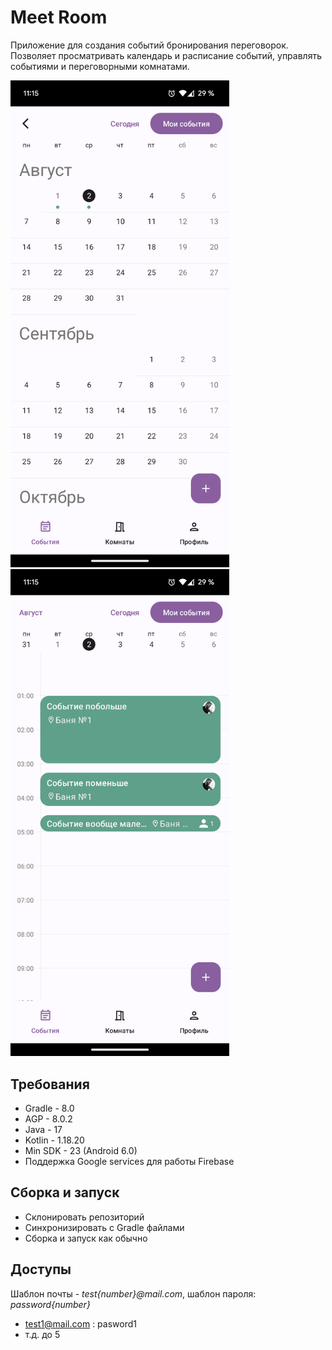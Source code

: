 # Meet Room

Приложение для создания событий бронирования переговорок. Позволяет просматривать календарь и
расписание событий, управлять событиями и переговорными комнатами.

<img src="https://github.com/umnvd/Meet-Room/blob/main/content/screenshots/calendar_1.png" width="350"> <img src="https://github.com/umnvd/Meet-Room/blob/main/content/screenshots/schedule_1.png" width="350"> 

## Требования

- Gradle - 8.0
- AGP - 8.0.2
- Java - 17
- Kotlin - 1.18.20
- Min SDK - 23 (Android 6.0)
- Поддержка Google services для работы Firebase

## Сборка и запуск

- Склонировать репозиторий
- Синхронизировать с Gradle файлами
- Сборка и запуск как обычно

## Доступы

Шаблон почты - _test{number}@mail.com_, шаблон пароля: _password{number}_

- test1@mail.com : pasword1
- т.д. до 5
